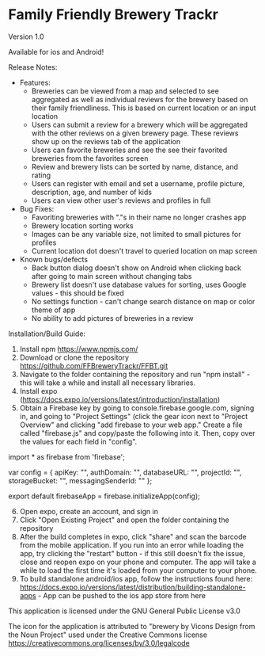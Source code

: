 # Family Friendly Brewery Trackr

Version 1.0

Available for ios and Android!

Release Notes:
- Features:
  - Breweries can be viewed from a map and selected to see aggregated as well as individual reviews for the brewery based on their family friendliness. This is based on current location or an input location
  - Users can submit a review for a brewery which will be aggregated with the other reviews on a given brewery page. These reviews show up on the reviews tab of the application
  - Users can favorite breweries and see the see their favorited breweries from the favorites screen
  - Review and brewery lists can be sorted by name, distance, and rating
  - Users can register with email and set a username, profile picture, description, age, and number of kids
  - Users can view other user's reviews and profiles in full 
 - Bug Fixes:
   - Favoriting breweries with "."s in their name no longer crashes app
   - Brewery location sorting works
   - Images can be any variable size, not limited to small pictures for profiles
   - Current location dot doesn't travel to queried location on map screen
  - Known bugs/defects
    - Back button dialog doesn't show on Android when clicking back after going to main screen without changing tabs
    - Brewery list doesn't use database values for sorting, uses Google values - this should be fixed
    - No settings function - can't change search distance on map or color theme of app
    - No ability to add pictures of breweries in a review

Installation/Build Guide:
1. Install npm https://www.npmjs.com/
2. Download or clone the repository https://github.com/FFBreweryTrackr/FFBT.git
3. Navigate to the folder containing the repository and run "npm install" - this will take a while and install all necessary libraries.
4. Install expo (https://docs.expo.io/versions/latest/introduction/installation) 
5. Obtain a Firebase key by going to console.firebase.google.com, signing in, and going to "Project Settings" (click the gear icon next to "Project Overview" and clicking "add firebase to your web app." Create a file called "firebase.js" and copy/paste the following into it. Then, copy over the values for each field in "config". 

import * as firebase from 'firebase';

var config = {
  apiKey: "",
  authDomain: "",
  databaseURL: "",
  projectId: "",
  storageBucket: "",
  messagingSenderId: ""
};

export default firebaseApp = firebase.initializeApp(config);

6. Open expo, create an account, and sign in
7. Click "Open Existing Project" and open the folder containing the repository
8. After the build completes in expo, click "share" and scan the barcode from the mobile application. If you run into an error while loading the app, try clicking the "restart" button - if this still doesn't fix the issue, close and reopen expo on your phone and computer. The app will take a while to load the first time it's loaded from your computer to your phone. 
9. To build standalone android/ios app, follow the instructions found here: 
  https://docs.expo.io/versions/latest/distribution/building-standalone-apps - App can be pushed to the ios app store from here
  
This application is licensed under the GNU General Public License v3.0
  
The icon for the application is attributed to "brewery by Vicons Design from the Noun Project" used under the Creative Commons license https://creativecommons.org/licenses/by/3.0/legalcode
